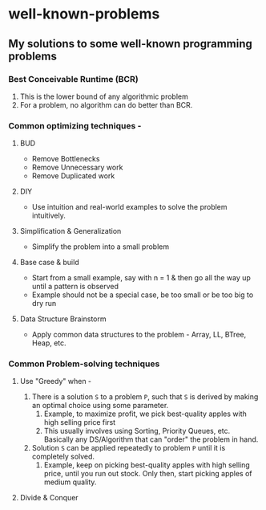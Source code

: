 # well-known-problems
My solutions to some well-known programming problems
---

### Best Conceivable Runtime (BCR)
1. This is the lower bound of any algorithmic problem
2. For a problem, no algorithm can do better than BCR.

### Common optimizing techniques -
1. BUD
    - Remove Bottlenecks
    - Remove Unnecessary work
    - Remove Duplicated work

2. DIY
    - Use intuition and real-world examples to solve the problem intuitively.

3. Simplification & Generalization
    - Simplify the problem into a small problem

4. Base case & build
    - Start from a small example, say with n = 1 & then go all the way up until a pattern is observed
    - Example should not be a special case, be too small or be too big to dry run

5. Data Structure Brainstorm
    - Apply common data structures to the problem - Array, LL, BTree, Heap, etc.
    
### Common Problem-solving techniques
1. Use "Greedy" when -
    1. There is a solution `S` to a problem `P`, such that `S` is derived by making an optimal choice using some parameter.
        1. Example, to maximize profit, we pick best-quality apples with high selling price first
        2. This usually involves using Sorting, Priority Queues, etc. Basically any DS/Algorithm that can "order" the problem in hand.
    2. Solution `S` can be applied repeatedly to problem `P` until it is completely solved.
        1. Example, keep on picking best-quality apples with high selling price, until you run out stock. Only then, start picking apples of medium quality.

2. Divide & Conquer
    
